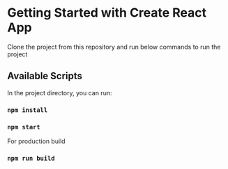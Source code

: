 # Getting Started with Create React App

Clone the project from this repository and run below commands to run the project

## Available Scripts

In the project directory, you can run:

### `npm install`

### `npm start`

For production build

### `npm run build`
